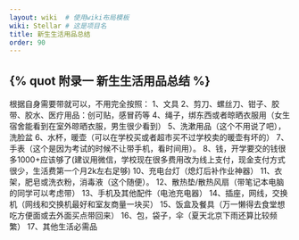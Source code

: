 ```yaml
---
layout: wiki  # 使用wiki布局模板
wiki: Stellar # 这是项目名
title: 新生生活用品总结
order: 90
---
```


## {% quot 附录一 新生生活用品总结 %}

根据自身需要带就可以，不用完全按照：
1、文具
2、剪刀、螺丝刀、钳子、胶带、胶水、医疗用品：创可贴，感冒药等
4、绳子，绑东西或者晾晒衣服用（女生宿舍能看到在室外晾晒衣服，男生很少看到）
5、洗漱用品（这个不用说了吧），洗脸盆
6、水杯，暖壶（可以在学校买或者超市买不过学校卖的暖壶有坏的）
7、手表（这个是因为考试的时候不让带手机，看时间用）。
8、钱，开学要交的钱很多1000+应该够了(建议用微信，学校现在很多费用改为线上支付，现金支付方式很少，生活费第一个月2k左右足够)
10、充电台灯（熄灯后补作业神器）
11、衣架，肥皂或洗衣粉，消毒液（这个随便）。
12、散热垫/散热风扇（带笔记本电脑的同学可以考虑带）
13、手机及其他配件（电池充电器）
14、插座，网线，交换机（网线和交换机最好和室友商量一块买）
15、饭盒及餐具（万一懒得去食堂想吃方便面或去外面买点带回来）
16、包，袋子，伞（夏天北京下雨还算比较频繁）
17、其他生活必需品
